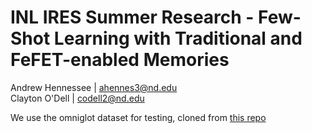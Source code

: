 # INL IRES Summer Research - Few-Shot Learning with Traditional and FeFET-enabled Memories
Andrew Hennessee | ahennes3@nd.edu  
Clayton O'Dell | codell2@nd.edu  

We use the omniglot dataset for testing, cloned from [this repo](https://github.com/brendenlake/omniglot)
